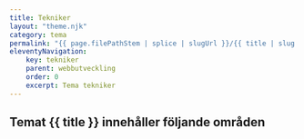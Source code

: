 ```yaml
---
title: Tekniker
layout: "theme.njk"
category: tema
permalink: "{{ page.filePathStem | splice | slugUrl }}/{{ title | slug }}.html"
eleventyNavigation:
    key: tekniker
    parent: webbutveckling
    order: 0
    excerpt: Tema tekniker
---
```

## Temat {{ title }} innehåller följande områden
